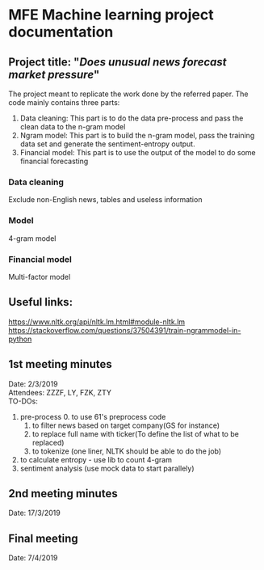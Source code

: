 MFE Machine learning  project documentation
================================================

## Project title: "***Does unusual news forecast market pressure***"
The project meant to replicate the work done by the referred paper. The code mainly contains three parts:
1. Data cleaning: This part is to do the data pre-process and pass the clean data to the n-gram model
2. Ngram model: This part is to build the n-gram model, pass the training data set and generate the sentiment-entropy output.
3. Financial model: This part is to use the output of the model to do some financial forecasting


### Data cleaning
Exclude non-English news, tables and useless information

### Model
4-gram model

### Financial model
Multi-factor model


## Useful links:
https://www.nltk.org/api/nltk.lm.html#module-nltk.lm <br/>
https://stackoverflow.com/questions/37504391/train-ngrammodel-in-python

## 1st meeting minutes
Date: 2/3/2019 \
Attendees: ZZZF, LY, FZK, ZTY \
TO-DOs:
1. pre-process
	0. to use 61's preprocess code
	1. to filter news based on target company(GS for instance)
	2. to replace full name with ticker(To define the list of what to be replaced)
	3. to tokenize (one liner, NLTK should be able to do the job)
2. to calculate entropy - use lib to count 4-gram
3. sentiment analysis (use mock data to start parallely)

## 2nd meeting minutes
Date: 17/3/2019

## Final meeting
Date: 7/4/2019
